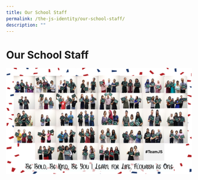 ```yaml
---
title: Our School Staff
permalink: /the-js-identity/our-school-staff/
description: ""
---
```

# **Our School Staff**

![](/images/Full.png)